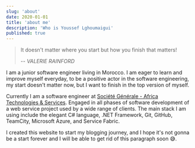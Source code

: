 ```yaml
---
slug: 'about'
date: 2020-01-01
title: 'about me'
description: 'Who is Youssef Lghoumaigui'
published: true
---
```


> It doesn't matter where you start but how you finish that matters!
>
> -- <cite>VALERIE RAINFORD</cite>

I am a junior software engineer living in Morocco. I am eager to learn and improve myself everyday, to be a positive actor in the software engineering, my start doesn't matter now, but I want to finish in the top version of myself.

Currently I am a software engineer at [Société Générale - Africa Technologies & Services](https://africa-technologies-services.sgcib.com/). Engaged in all phases of software development of a web service project used by a wide range of clients. The main stack I am using include the elegant C# language, .NET Framework, Git, GitHub, TeamCity, Microsoft Azure, and Service Fabric.

I created this website to start my blogging journey, and I hope it's not gonna be a start forever and I will be able to get rid of this paragraph soon 😅.
